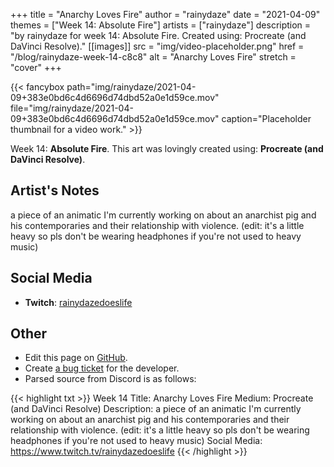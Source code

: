+++
title =       "Anarchy Loves Fire"
author =      "rainydaze"
date =        "2021-04-09"
themes =      ["Week 14: Absolute Fire"]
artists =     ["rainydaze"]
description = "by rainydaze for week 14: Absolute Fire. Created using: Procreate (and DaVinci Resolve)."
[[images]]
      src = "img/video-placeholder.png"
      href = "/blog/rainydaze-week-14-c8c8"
      alt = "Anarchy Loves Fire"
      stretch = "cover"
+++


{{< fancybox path="img/rainydaze/2021-04-09+383e0bd6c4d6696d74dbd52a0e1d59ce.mov" file="img/rainydaze/2021-04-09+383e0bd6c4d6696d74dbd52a0e1d59ce.mov" caption="Placeholder thumbnail for a video work." >}}


Week 14: **Absolute Fire**. This art was lovingly created using: **Procreate (and DaVinci Resolve)**.

## Artist's Notes

a piece of an animatic I'm currently working on about an anarchist pig and his contemporaries and their relationship with violence. (edit: it's a little heavy so pls don't be wearing headphones if you're not used to heavy music)

## Social Media

- **Twitch**: <a href='https://twitch.tv/rainydazedoeslife' target='_blank'>rainydazedoeslife</a>

## Other

- Edit this page on [GitHub](https://github.com/teaminkling/web-refresh/edit/main/content/blog/rainydaze-week-14-c8c8.md).
- Create [a bug ticket](https://github.com/teaminkling/web-refresh/issues/new?assignees=&labels=bug&template=problem-report.md&title=) for the developer.
- Parsed source from Discord is as follows:

{{< highlight txt >}}
Week 14
Title: Anarchy Loves Fire
Medium: Procreate (and DaVinci Resolve)
Description: a piece of an animatic I'm currently working on about an anarchist pig and his contemporaries and their relationship with violence. (edit: it's a little heavy so pls don't be wearing headphones if you're not used to heavy music)
Social Media: https://www.twitch.tv/rainydazedoeslife
{{< /highlight >}}